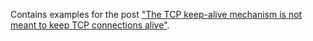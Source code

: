 Contains examples for the post
["The TCP keep-alive mechanism is not meant to keep TCP connections alive"](https://www.kovalenko.link/blog/tcp-keep-alive).
